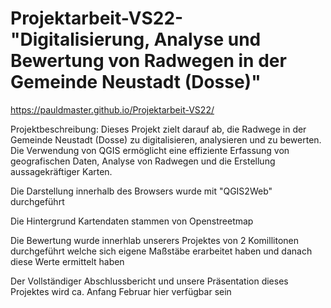 # Projektarbeit-VS22- "Digitalisierung, Analyse und Bewertung von Radwegen in der Gemeinde Neustadt (Dosse)​"

https://pauldmaster.github.io/Projektarbeit-VS22/


Projektbeschreibung:
Dieses Projekt zielt darauf ab, die Radwege in der Gemeinde Neustadt (Dosse) zu digitalisieren, analysieren und zu bewerten. Die Verwendung von QGIS ermöglicht eine effiziente Erfassung von geografischen Daten, Analyse von Radwegen und die Erstellung aussagekräftiger Karten.

Die Darstellung innerhalb des Browsers wurde mit "QGIS2Web" durchgeführt

Die Hintergrund Kartendaten stammen von Openstreetmap

Die Bewertung wurde innerhlab unserers Projektes von 2 Komillitonen durchgeführt welche sich eigene Maßstäbe erarbeitet haben und danach diese Werte ermittelt haben

Der Vollständiger Abschlussbericht und unsere Präsentation dieses Projektes wird ca. Anfang Februar hier verfügbar sein
